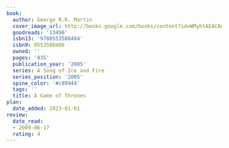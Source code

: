```yaml
---
book:
  author: George R.R. Martin
  cover_image_url: http://books.google.com/books/content?id=WMyhtAEACAAJ&printsec=frontcover&img=1&zoom=1&source=gbs_api
  goodreads: '13496'
  isbn13: '9780553588484'
  isbn9: 0553588486
  owned: ''
  pages: '835'
  publication_year: '2005'
  series: A Song of Ice and Fire
  series_position: '2005'
  spine_color: '#c89944'
  tags: ''
  title: A Game of Thrones
plan:
  date_added: 2023-01-01
review:
  date_read:
  - 2009-06-17
  rating: 4
---
```

